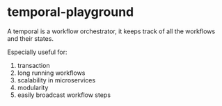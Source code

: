 # temporal-playground

A temporal is a workflow orchestrator, it keeps track of all the workflows and their states.

Especially useful for:
1. transaction
2. long running workflows
3. scalability in microservices
4. modularity
5. easily broadcast workflow steps